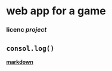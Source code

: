 # web app for a game
### **licenc** *project*
**`consol.log()`**
---
[**markdown**]("https://www.markdownguide.org/")

    

